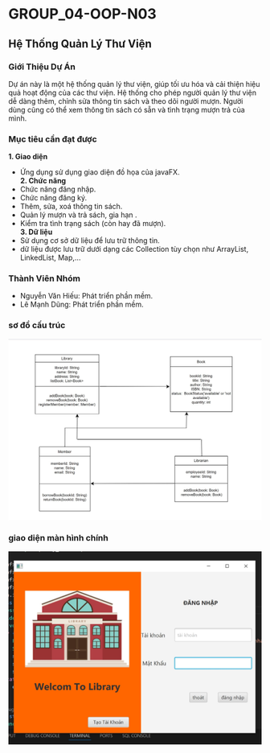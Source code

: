 # GROUP_04-OOP-N03

## Hệ Thống Quản Lý Thư Viện

### Giới Thiệu Dự Án
Dự án này là một hệ thống quản lý thư viện, giúp tối ưu hóa và cải thiện hiệu quả hoạt động của các thư viện. Hệ thống cho phép người quản lý thư viện dễ dàng thêm, chỉnh sửa thông tin sách và theo dõi người mượn.
Người dùng cũng có thể xem thông tin sách có sẵn và tình trạng mượn trả của mình.

### Mục tiêu cần đạt được
**1. Giao diện**
   - Ứng dụng sử dụng giao diện đồ họa của javaFX.  
**2. Chức năng**
   - Chức năng đăng nhập.
   - Chức năng đăng ký.
   - Thêm, sửa, xoá thông tin sách.
   - Quản lý mượn và trả sách, gia hạn .
   - Kiểm tra tình trạng sách (còn hay đã mượn).  
**3. Dữ liệu**
  - Sử dụng cơ sở dữ liệu để lưu trữ thông tin.
  - dữ liệu được lưu trữ dưới dạng các Collection tùy chọn như ArrayList, LinkedList, Map,...
### Thành Viên Nhóm
- Nguyễn Văn Hiếu: Phát triển phần mềm.
- Lê Mạnh Dũng: Phát triển phần mềm.

### sơ đồ cấu trúc
![Sơ đồ cấu trúc](sdct.jpg)

### giao diện màn hình chính
![Giao diện MHC](giaodienmhc.jpg)
